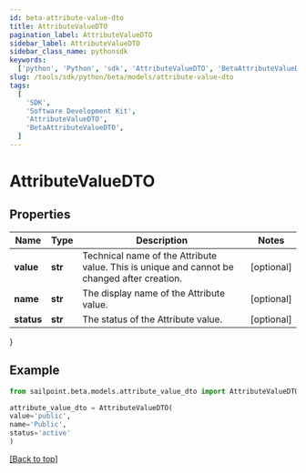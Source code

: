 ```yaml
---
id: beta-attribute-value-dto
title: AttributeValueDTO
pagination_label: AttributeValueDTO
sidebar_label: AttributeValueDTO
sidebar_class_name: pythonsdk
keywords:
  ['python', 'Python', 'sdk', 'AttributeValueDTO', 'BetaAttributeValueDTO']
slug: /tools/sdk/python/beta/models/attribute-value-dto
tags:
  [
    'SDK',
    'Software Development Kit',
    'AttributeValueDTO',
    'BetaAttributeValueDTO',
  ]
---
```


# AttributeValueDTO

## Properties

| Name | Type | Description | Notes |
| --- | --- | --- | --- |
| **value** | **str** | Technical name of the Attribute value. This is unique and cannot be changed after creation. | [optional] |
| **name** | **str** | The display name of the Attribute value. | [optional] |
| **status** | **str** | The status of the Attribute value. | [optional] |

}

## Example

```python
from sailpoint.beta.models.attribute_value_dto import AttributeValueDTO

attribute_value_dto = AttributeValueDTO(
value='public',
name='Public',
status='active'
)

```

[[Back to top]](#)
